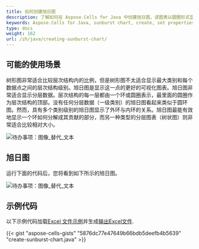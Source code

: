 ```yaml
---
title: 如何创建旭日图
description: 了解如何在 Aspose.Cells for Java 中创建旭日图，该图表以圆圈形式显示数据。我们的指南将帮助您设置图表的各种属性和格式，包括数据标签、图例、颜色等。
keywords: Aspose.Cells for Java, sunburst chart, create, set properties, data labels, legend, format, color, circle, data rendering.
type: docs
weight: 162
url: /zh/java/creating-sunburst-chart/
---
```

##  **可能的使用场景**
树形图非常适合比较层次结构内的比例，但是树形图不太适合显示最大类别和每个数据点之间的层次结构级别。旭日图是显示这一点的更好的可视化图表。旭日图非常适合显示分层数据。层次结构的每一层都由一个环或圆圈表示，最里面的圆圈作为层次结构的顶部。没有任何分层数据（一级类别）的旭日图看起来类似于圆环图。然而，具有多个类别级别的旭日图显示了外环与内环的关系。旭日图最能有效地显示一个环如何分解成其贡献的部分，而另一种类型的分层图表（树状图）则非常适合比较相对大小。

![待办事项：图像_替代_文本](sample.png)
##  **旭日图**
运行下面的代码后，您将看到如下所示的旭日图。

![待办事项：图像_替代_文本](result.png)
##  **示例代码**
以下示例代码加载[Excel 文件示例](sunburst.xlsx)并生成[输出Excel文件](out.xlsx).

{{< gist "aspose-cells-gists" "5876dc77e47649b66bdb5deefb4b5639" "create-sunburst-chart.java" >}}
